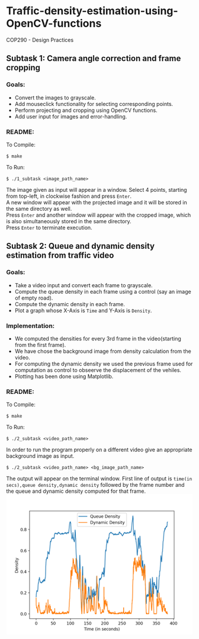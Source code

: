 # Traffic-density-estimation-using-OpenCV-functions
COP290 - Design Practices

## Subtask 1: Camera angle correction and frame cropping
### Goals:
- Convert the images to grayscale.
- Add mouseclick functionality for selecting corresponding points.
- Perform projecting and cropping using OpenCV functions.
- Add user input for images and error-handling.

### README:
To Compile:
```
$ make
```
To Run:
```
$ ./1_subtask <image_path_name>
```
The image given as input will appear in a window. Select 4 points, starting from top-left, in clockwise fashion and press ```Enter```.\
A new window will appear with the projected image and it will be stored in the same directory as well.\
Press ```Enter``` and another window will appear with the cropped image, which is also simultaneously stored in the same directory.\
Press ```Enter``` to terminate execution.

## Subtask 2: Queue and dynamic density estimation from traffic video
### Goals:
- Take a video input and convert each frame to grayscale.
- Compute the queue density in each frame using a control (say an image of empty road).
- Compute the dynamic density in each frame.
- Plot a graph whose X-Axis is ```Time``` and Y-Axis is ```Density```.

### Implementation:
- We computed the densities for every 3rd frame in the video(starting from the first frame).
- We have chose the background image from density calculation from the video.
- For computing the dynamic density we used the previous frame used for computation as control to obseerve the displacement of the vehiles.
- Plotting has been done using Matplotlib.
### README:
To Compile:
```
$ make
```
To Run:
```
$ ./2_subtask <video_path_name>
```
In order to run the program properly on a different video give an appropriate background image as input.
```
$ ./2_subtask <video_path_name> <bg_image_path_name>
```
The output will appear on the terminal window. First line of output is ```time(in secs),queue density,dynamic density``` followed by the frame number and the queue and dynamic density computed for that frame.
![alt text](https://github.com/aarunishsinha/Traffic-density-estimation-using-OpenCV-functions/blob/main/Subtask_2/plot.png "Traffic Densities vs Time")
